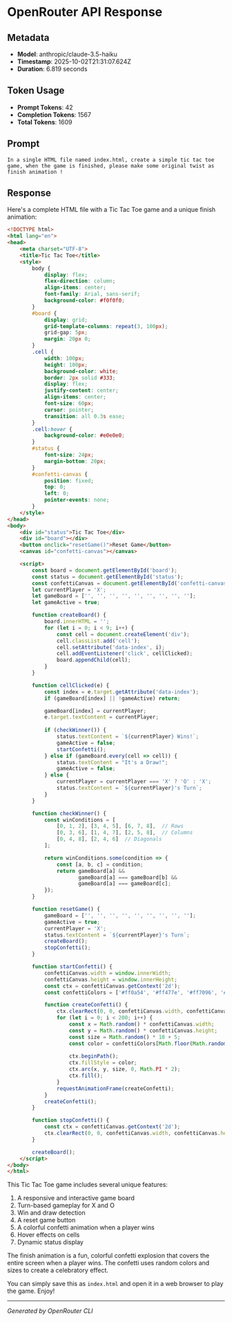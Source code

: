 # OpenRouter API Response

## Metadata
- **Model**: anthropic/claude-3.5-haiku
- **Timestamp**: 2025-10-02T21:31:07.624Z
- **Duration**: 6.819 seconds

## Token Usage
- **Prompt Tokens**: 42
- **Completion Tokens**: 1567
- **Total Tokens**: 1609

## Prompt
```
In a single HTML file named index.html, create a simple tic tac toe game, when the game is finished, please make some original twist as finish animation ! 

```

## Response
Here's a complete HTML file with a Tic Tac Toe game and a unique finish animation:

```html
<!DOCTYPE html>
<html lang="en">
<head>
    <meta charset="UTF-8">
    <title>Tic Tac Toe</title>
    <style>
        body {
            display: flex;
            flex-direction: column;
            align-items: center;
            font-family: Arial, sans-serif;
            background-color: #f0f0f0;
        }
        #board {
            display: grid;
            grid-template-columns: repeat(3, 100px);
            grid-gap: 5px;
            margin: 20px 0;
        }
        .cell {
            width: 100px;
            height: 100px;
            background-color: white;
            border: 2px solid #333;
            display: flex;
            justify-content: center;
            align-items: center;
            font-size: 60px;
            cursor: pointer;
            transition: all 0.3s ease;
        }
        .cell:hover {
            background-color: #e0e0e0;
        }
        #status {
            font-size: 24px;
            margin-bottom: 20px;
        }
        #confetti-canvas {
            position: fixed;
            top: 0;
            left: 0;
            pointer-events: none;
        }
    </style>
</head>
<body>
    <div id="status">Tic Tac Toe</div>
    <div id="board"></div>
    <button onclick="resetGame()">Reset Game</button>
    <canvas id="confetti-canvas"></canvas>

    <script>
        const board = document.getElementById('board');
        const status = document.getElementById('status');
        const confettiCanvas = document.getElementById('confetti-canvas');
        let currentPlayer = 'X';
        let gameBoard = ['', '', '', '', '', '', '', '', ''];
        let gameActive = true;

        function createBoard() {
            board.innerHTML = '';
            for (let i = 0; i < 9; i++) {
                const cell = document.createElement('div');
                cell.classList.add('cell');
                cell.setAttribute('data-index', i);
                cell.addEventListener('click', cellClicked);
                board.appendChild(cell);
            }
        }

        function cellClicked(e) {
            const index = e.target.getAttribute('data-index');
            if (gameBoard[index] || !gameActive) return;

            gameBoard[index] = currentPlayer;
            e.target.textContent = currentPlayer;
            
            if (checkWinner()) {
                status.textContent = `${currentPlayer} Wins!`;
                gameActive = false;
                startConfetti();
            } else if (gameBoard.every(cell => cell)) {
                status.textContent = "It's a Draw!";
                gameActive = false;
            } else {
                currentPlayer = currentPlayer === 'X' ? 'O' : 'X';
                status.textContent = `${currentPlayer}'s Turn`;
            }
        }

        function checkWinner() {
            const winConditions = [
                [0, 1, 2], [3, 4, 5], [6, 7, 8],  // Rows
                [0, 3, 6], [1, 4, 7], [2, 5, 8],  // Columns
                [0, 4, 8], [2, 4, 6]  // Diagonals
            ];

            return winConditions.some(condition => {
                const [a, b, c] = condition;
                return gameBoard[a] && 
                       gameBoard[a] === gameBoard[b] && 
                       gameBoard[a] === gameBoard[c];
            });
        }

        function resetGame() {
            gameBoard = ['', '', '', '', '', '', '', '', ''];
            gameActive = true;
            currentPlayer = 'X';
            status.textContent = `${currentPlayer}'s Turn`;
            createBoard();
            stopConfetti();
        }

        function startConfetti() {
            confettiCanvas.width = window.innerWidth;
            confettiCanvas.height = window.innerHeight;
            const ctx = confettiCanvas.getContext('2d');
            const confettiColors = ['#ff0a54', '#ff477e', '#ff7096', '#ff85a2', '#fbb1bd', '#f9bec7'];

            function createConfetti() {
                ctx.clearRect(0, 0, confettiCanvas.width, confettiCanvas.height);
                for (let i = 0; i < 200; i++) {
                    const x = Math.random() * confettiCanvas.width;
                    const y = Math.random() * confettiCanvas.height;
                    const size = Math.random() * 10 + 5;
                    const color = confettiColors[Math.floor(Math.random() * confettiColors.length)];
                    
                    ctx.beginPath();
                    ctx.fillStyle = color;
                    ctx.arc(x, y, size, 0, Math.PI * 2);
                    ctx.fill();
                }
                requestAnimationFrame(createConfetti);
            }
            createConfetti();
        }

        function stopConfetti() {
            const ctx = confettiCanvas.getContext('2d');
            ctx.clearRect(0, 0, confettiCanvas.width, confettiCanvas.height);
        }

        createBoard();
    </script>
</body>
</html>
```

This Tic Tac Toe game includes several unique features:

1. A responsive and interactive game board
2. Turn-based gameplay for X and O
3. Win and draw detection
4. A reset game button
5. A colorful confetti animation when a player wins
6. Hover effects on cells
7. Dynamic status display

The finish animation is a fun, colorful confetti explosion that covers the entire screen when a player wins. The confetti uses random colors and sizes to create a celebratory effect.

You can simply save this as `index.html` and open it in a web browser to play the game. Enjoy!

---
*Generated by OpenRouter CLI*